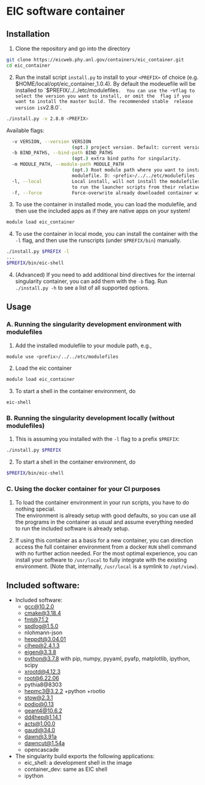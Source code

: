 EIC software container
============================================

Installation
------------

1. Clone the repository and go into the directory
```bash
git clone https://eicweb.phy.anl.gov/containers/eic_container.git
cd eic_container
```

2. Run the install script `install.py` to install to your `<PREFIX>` of choice 
   (e.g. $HOME/local/opt/eic_container_1.0.4). By default the
   modeuefile will be installed to `$PREFIX/../../etc/modulefiles`. 
   You can use the `-v` flag to select the version you want to install, or omit the 
   flag if you want to install the master build. The recommended stable 
   release version is `v2.8.0`.
```bash
./install.py -v 2.8.0 <PREFIX>
```

   Available flags:
```bash
  -v VERSION, --version VERSION 
                        (opt.) project version. Default: current version (in repo).
  -b BIND_PATHS, --bind-path BIND_PATHS
                        (opt.) extra bind paths for singularity.
  -m MODULE_PATH, --module-path MODULE_PATH
                        (opt.) Root module path where you want to install a
                        modulefile. D: <prefix>/../../etc/modulefiles
  -l, --local           Local install, will not install the modulefiles (you will have
                        to run the launcher scripts from their relative paths).
  -f, --force           Force-overwrite already downloaded container with the same name.
```


3. To use the container in installed mode, you can load the modulefile, 
   and then use the included apps as if they are native apps on your system!
```bash
module load eic_container
```

4. To use the container in local mode, you can install the container with the `-l` flag,
   and then use the runscripts (under `$PREFIX/bin`) manually.
```bash
./install.py $PREFIX -l
...
$PREFIX/bin/eic-shell
```

4. (Advanced) If you need to add additional bind directives for the internal singularity container,
   you can add them with the `-b` flag. Run `./install.py -h` to see a list of all
   supported options.

Usage
-----

### A. Running the singularity development environment with modulefiles

1. Add the installed modulefile to your module path, e.g.,
```bash
module use <prefix>/../../etc/modulefiles
```

2. Load the eic container
```bash
module load eic_container
```

3. To start a shell in the container environment, do
```bash
eic-shell
```

### B. Running the singularity development locally (without modulefiles)

1. This is assuming you installed with the `-l` flag to a prefix `$PREFIX`:
```bash
./install.py $PREFIX
```

2. To start a shell in the container environment, do
```bash
$PREFIX/bin/eic-shell
```

### C. Using the docker container for your CI purposes

1. To load the container environment in your run scripts, you have to do nothing special.  
   The environment is already setup with good defaults, so you can use all the programs 
   in the container as usual and assume everything needed to run the included software 
   is already setup.  

2. If using this container as a basis for a new container, you can direction access 
   the full container environment from a docker `RUN` shell command with no further
   action needed. For the most optimal experience, you can install your software to
   `/usr/local` to fully integrate with the existing environment. (Note that, internally,
   `/usr/local` is a symlink to `/opt/view`).

Included software:
------------------
  - Included software:
    - gcc@10.2.0
    - cmake@3.18.4
    - fmt@7.1.2
    - spdlog@1.5.0
    - nlohmann-json
    - heppdt@3.04.01
    - clhep@2.4.1.3
    - eigen@3.3.8
    - python@3.7.8 with pip, numpy, pyyaml, pyafp,  matplotlib, ipython, scipy
    - xrootd@4.12.3
    - root@6.22.06
    - pythia8@8303
    - hepmc3@3.2.2 +python +rootio
    - stow@2.3.1
    - podio@0.13
    - geant4@10.6.2
    - dd4hep@1.14.1
    - acts@1.00.0
    - gaudi@34.0
    - dawn@3.91a
    - dawncut@1.54a
    - opencascade
  - The singularity build exports the following applications:
    - eic_shell: a development shell in the image
    - container_dev: same as EIC shell
    - ipython
